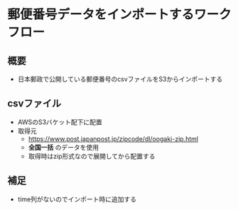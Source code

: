 # 郵便番号データをインポートするワークフロー

## 概要
* 日本郵政で公開している郵便番号のcsvファイルをS3からインポートする

## csvファイル
* AWSのS3バケット配下に配置
* 取得元
  * https://www.post.japanpost.jp/zipcode/dl/oogaki-zip.html
  * __全国一括__ のデータを使用
  * 取得時はzip形式なので展開してから配置する

## 補足
* time列がないのでインポート時に追加する
